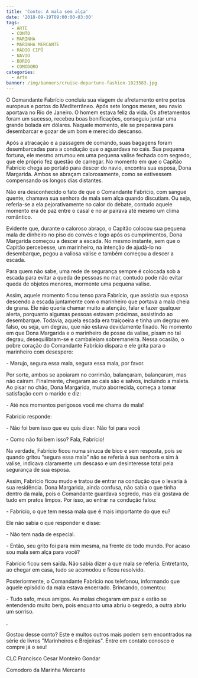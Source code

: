 ```yaml
---
title: 'Conto: A mala sem alça'
date: '2018-09-19T09:00:00-03:00'
tags:
  - ARTE
  - CONTO
  - MARINHA
  - MARINHA MERCANTE
  - RÁDIO CIPÓ
  - NAVIO
  - BORDO
  - COMODORO
categories:
  - Arte
banner: /img/banners/cruise-departure-fashion-1023583.jpg
---
```

O Comandante Fabrício concluiu sua viagem de afretamento entre portos europeus e portos do Mediterrâneo. Após sete longos meses, seu navio aportava no Rio de Janeiro. O homem estava feliz da vida. Os afretamentos foram um sucesso, recebeu boas bonificações, conseguiu juntar uma grande bolada em dólares. Naquele momento, ele se preparava para desembarcar e gozar de um bom e merecido descanso. 

Após a atracação e a passagem de comando, suas bagagens foram desembarcadas para a condução que o aguardava no cais. Sua pequena fortuna, ele mesmo arrumou em uma pequena valise fechada com segredo, que ele próprio fez questão de carregar. No momento em que o Capitão Fabrício chega ao portaló para descer do navio, encontra sua esposa, Dona Margarida. Ambos se abraçam calorosamente, como se estivessem compensando os longos dias distantes.

Não era desconhecido o fato de que o Comandante Fabrício, com sangue quente, chamava sua senhora de mala sem alça quando discutiam. Ou seja, referia-se a ela pejorativamente no calor do debate, contudo aquele momento era de paz entre o casal e no ar pairava até mesmo um clima romântico. 

Evidente que, durante o caloroso abraço, o Capitão colocou sua pequena mala de dinheiro no piso do convés e logo após os cumprimentos, Dona Margarida começou a descer a escada. No mesmo instante, sem que o Capitão percebesse, um marinheiro, na intenção de ajudá-lo no desembarque, pegou a valiosa valise e também começou a descer a escada.

Para quem não sabe, uma rede de segurança sempre é colocada sob a escada para evitar a queda de pessoas no mar, contudo pode não evitar queda de objetos menores, mormente uma pequena valise.

Assim, aquele momento ficou tenso para Fabrício, que assistia sua esposa descendo a escada juntamente com o marinheiro que portava a mala cheia de grana. Ele não queria chamar muito a atenção, falar e fazer qualquer alerta, porquanto algumas pessoas estavam próximas, assistindo ao desembarque. Todavia, aquela escada era traiçoeira e tinha um degrau em falso, ou seja, um degrau, que não estava devidamente fixado. No momento em que Dona Margarida e o marinheiro de posse da valise, pisam no tal degrau, desequilibram-se e cambaleiam sobremaneira. Nessa ocasião, o pobre coração do Comandante Fabrício dispara e ele grita para o marinheiro com desespero: 

\- Marujo, segura essa mala, segura essa mala, por favor.  

Por sorte, ambos se apoiaram no corrimão, balançaram, balançaram, mas não caíram. Finalmente, chegaram ao cais são e salvos, incluindo a maleta. Ao pisar no chão, Dona Margarida, muito aborrecida, começa a tomar satisfação com o marido e diz: 

\- Até nos momentos perigosos você me chama de mala!

Fabrício responde:

\- Não foi bem isso que eu quis dizer. Não foi para você

\- Como não foi bem isso? Fala, Fabrício! 

Na verdade, Fabrício ficou numa sinuca de bico e sem resposta, pois se quando gritou “segura essa mala” não se referia à sua senhora e sim à valise, indicava claramente um descaso e um desinteresse total pela segurança de sua esposa.

Assim, Fabrício ficou mudo e tratou de entrar na condução que o levaria à sua residência. Dona Margarida, ainda confusa, não sabia o que tinha dentro da mala, pois o Comandante guardava segredo, mas ela gostava de tudo em pratos limpos. Por isso, ao entrar na condução falou:

\- Fabrício, o que tem nessa mala que é mais importante do que eu?  

Ele não sabia o que responder e disse:

\- Não tem nada de especial.  

\- Então, seu grito foi para mim mesma, na frente de todo mundo. Por acaso sou mala sem alça para você? 

Fabrício ficou sem saída. Não sabia dizer a que mala se referia. Entretanto, ao chegar em casa, tudo se acomodou e ficou resolvido. 

Posteriormente, o Comandante Fabrício nos telefonou, informando que aquele episódio da mala estava encerrado. Brincando, comentou:  

\- Tudo safo, meus amigos. As malas chegaram em paz e estão se entendendo muito bem, pois enquanto uma abriu o segredo, a outra abriu um sorriso.

.

Gostou desse conto? Este e muitos outros mais podem sem encontrados na série de livros "Marinheiros e Brejeiras". Entre em contato conosco e compre já o seu!

CLC Francisco Cesar Monteiro Gondar

Comodoro da Marinha Mercante
